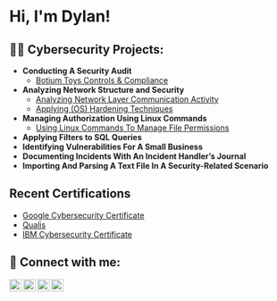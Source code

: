 <h1>Hi, I'm Dylan! 

<h2>👨‍💻 Cybersecurity Projects:</h2>

- <b>Conducting A Security Audit</b>
  - [Botium Toys Controls & Compliance](https://docs.google.com/document/d/1Wwr0x8wqDwNq8YSVEPK3POYb-WhnNdEjc4CCPBRdxdQ/edit?usp=sharing)
- <b>Analyzing Network Structure and Security</b>
  - [Analyzing Network Layer Communication Activity](https://docs.google.com/document/d/1iC4gNbWJ2Uw1nBfN0hEFBZHGzRZHkuEafa06tp5JCPI/edit?usp=sharing)
  - [Applying (OS) Hardening Techniques](https://docs.google.com/document/d/1G3ECheMplRydL93hjXrjDajvvg96OAvClr6wzLnCAR4/edit?usp=sharing)
- <b>Managing Authorization Using Linux Commands</b>
  - [Using Linux Commands To Manage File Permissions](https://docs.google.com/document/d/10yE4iQpmFUVhk00UG_NmtxxXmTcBOQNUeaUB3e9donM/edit?usp=sharing&resourcekey=0-BTRo_mxgoFy_nagw4cTm9w)
- <b>Applying Filters to SQL Queries</b>
- <b>Identifying Vulnerabilities For A Small Business</b>
- <b>Documenting Incidents With An Incident Handler’s Journal</b>
- <b>Importing And Parsing A Text File In A Security-Related Scenario</b>
<h2>Recent Certifications</h2>

- [Google Cybersecurity Certificate](https://www.youtube.com/watch?v=a83ASGn_V_s)
- [Qualis](https://www.youtube.com/watch?v=uHy3oM7NnoU)
- [IBM Cybersecurity Certificate](https://www.youtube.com/watch?v=N-L9hklSlNk)

<h2> 🤳 Connect with me:</h2>

[<img align="left" alt="JoshMadakor | YouTube" width="22px" src="https://cdn.jsdelivr.net/npm/simple-icons@v3/icons/youtube.svg" />][youtube]
[<img align="left" alt="JoshMadakor | Twitter" width="22px" src="https://cdn.jsdelivr.net/npm/simple-icons@v3/icons/twitter.svg" />][twitter]
[<img align="left" alt="JoshMadakor | LinkedIn" width="22px" src="https://cdn.jsdelivr.net/npm/simple-icons@v3/icons/linkedin.svg" />][linkedin]
[<img align="left" alt="JoshMadakor | Instagram" width="22px" src="https://cdn.jsdelivr.net/npm/simple-icons@v3/icons/instagram.svg" />][instagram]

[twitter]: https://twitter.com/dylanpolendo
[youtube]: https://www.youtube.com/c/dylanpolendo
[instagram]: https://www.instagram.com/dylanpolendo
[linkedin]: https://linkedin.com/in/dylanpolendo
